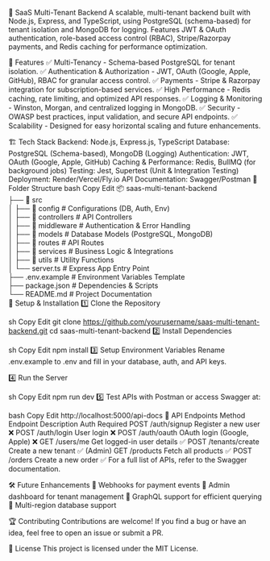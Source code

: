 🏢 SaaS Multi-Tenant Backend
A scalable, multi-tenant backend built with Node.js, Express, and TypeScript, using PostgreSQL (schema-based) for tenant isolation and MongoDB for logging. Features JWT & OAuth authentication, role-based access control (RBAC), Stripe/Razorpay payments, and Redis caching for performance optimization.

🚀 Features
✅ Multi-Tenancy - Schema-based PostgreSQL for tenant isolation.
✅ Authentication & Authorization - JWT, OAuth (Google, Apple, GitHub), RBAC for granular access control.
✅ Payments - Stripe & Razorpay integration for subscription-based services.
✅ High Performance - Redis caching, rate limiting, and optimized API responses.
✅ Logging & Monitoring - Winston, Morgan, and centralized logging in MongoDB.
✅ Security - OWASP best practices, input validation, and secure API endpoints.
✅ Scalability - Designed for easy horizontal scaling and future enhancements.

🏗 Tech Stack
Backend: Node.js, Express.js, TypeScript
Database: PostgreSQL (Schema-based), MongoDB (Logging)
Authentication: JWT, OAuth (Google, Apple, GitHub)
Caching & Performance: Redis, BullMQ (for background jobs)
Testing: Jest, Supertest (Unit & Integration Testing)
Deployment: Render/Vercel/Fly.io
API Documentation: Swagger/Postman
📂 Folder Structure
bash
Copy
Edit
📦 saas-multi-tenant-backend  
├── 📂 src  
│   ├── 📂 config          # Configurations (DB, Auth, Env)  
│   ├── 📂 controllers     # API Controllers  
│   ├── 📂 middleware      # Authentication & Error Handling  
│   ├── 📂 models          # Database Models (PostgreSQL, MongoDB)  
│   ├── 📂 routes          # API Routes  
│   ├── 📂 services        # Business Logic & Integrations  
│   ├── 📂 utils           # Utility Functions  
│   └── server.ts          # Express App Entry Point  
├── .env.example           # Environment Variables Template  
├── package.json           # Dependencies & Scripts  
└── README.md              # Project Documentation  
🔧 Setup & Installation
1️⃣ Clone the Repository

sh
Copy
Edit
git clone https://github.com/yourusername/saas-multi-tenant-backend.git
cd saas-multi-tenant-backend
2️⃣ Install Dependencies

sh
Copy
Edit
npm install
3️⃣ Setup Environment Variables
Rename .env.example to .env and fill in your database, auth, and API keys.

4️⃣ Run the Server

sh
Copy
Edit
npm run dev
5️⃣ Test APIs with Postman or access Swagger at:

bash
Copy
Edit
http://localhost:5000/api-docs
📌 API Endpoints
Method	Endpoint	Description	Auth Required
POST	/auth/signup	Register a new user	❌
POST	/auth/login	User login	❌
POST	/auth/oauth	OAuth login (Google, Apple)	❌
GET	/users/me	Get logged-in user details	✅
POST	/tenants/create	Create a new tenant	✅ (Admin)
GET	/products	Fetch all products	✅
POST	/orders	Create a new order	✅
For a full list of APIs, refer to the Swagger documentation.

🛠 Future Enhancements
🔹 Webhooks for payment events
🔹 Admin dashboard for tenant management
🔹 GraphQL support for efficient querying
🔹 Multi-region database support

🏆 Contributing
Contributions are welcome! If you find a bug or have an idea, feel free to open an issue or submit a PR.

📜 License
This project is licensed under the MIT License.

